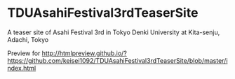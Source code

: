 TDUAsahiFestival3rdTeaserSite
==========================

A teaser site of Asahi Festival 3rd in Tokyo Denki University at Kita-senju, Adachi, Tokyo

Preview for http://htmlpreview.github.io/?https://github.com/keisei1092/TDUAsahiFestival3rdTeaserSite/blob/master/index.html
